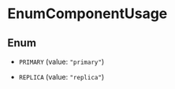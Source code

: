 

# EnumComponentUsage

## Enum


* `PRIMARY` (value: `"primary"`)

* `REPLICA` (value: `"replica"`)



